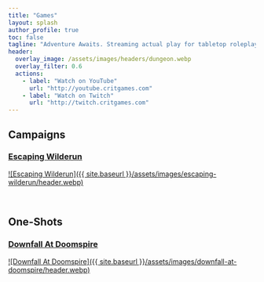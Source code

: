 ```yaml
---
title: "Games"
layout: splash
author_profile: true
toc: false
tagline: "Adventure Awaits. Streaming actual play for tabletop roleplaying games. Game On!"
header:
  overlay_image: /assets/images/headers/dungeon.webp
  overlay_filter: 0.6
  actions:
    - label: "Watch on YouTube"
      url: "http://youtube.critgames.com"
    - label: "Watch on Twitch"
      url: "http://twitch.critgames.com"
---
```


## Campaigns
### [Escaping Wilderun](./games/escaping-wilderun/)
<a href="./games/escaping-wilderun/" title="Escaping Wilderun">![Escaping Wilderun]({{ site.baseurl }}/assets/images/escaping-wilderun/header.webp)</a>

<br />

## One-Shots
### [Downfall At Doomspire](./games/escaping-wilderun/)
<a href="./games/downfall-at-doomspire/" title="Downfall At Doomspire">![Downfall At Doomspire]({{ site.baseurl }}/assets/images/downfall-at-doomspire/header.webp)</a>
